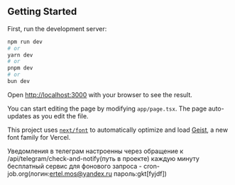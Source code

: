 
## Getting Started

First, run the development server:

```bash
npm run dev
# or
yarn dev
# or
pnpm dev
# or
bun dev
```

Open [http://localhost:3000](http://localhost:3000) with your browser to see the result.

You can start editing the page by modifying `app/page.tsx`. The page auto-updates as you edit the file.

This project uses [`next/font`](https://nextjs.org/docs/app/building-your-application/optimizing/fonts) to automatically optimize and load [Geist](https://vercel.com/font), a new font family for Vercel.


Уведомления в телеграм настроенны через обращение к /api/telegram/check-and-notify(путь в проекте) каждую минуту
бесплатный сервис для фонового запроса - cron-job.org(логин:ertel.mos@yandex.ru пароль:gkt[fyjdf])